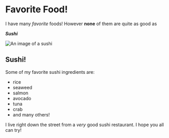 # Favorite Food!

I have many _favorite_ foods! However **none** of them are quite as good as 

**_Sushi_** 

![An image of a sushi](https://www.kikkoman.com/homecook/search/recipe/img/00005163.jpg)

## Sushi!
Some of my favorite sushi ingredients are:
* rice
* seaweed
* salmon
* avocado
* tuna
* crab
* and many others!

I live right down the street from a *very* good sushi restaurant. I hope you all can try!